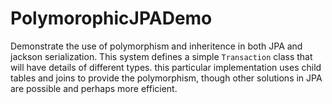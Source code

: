# PolymorophicJPADemo

Demonstrate the use of polymorphism and inheritence in both JPA and jackson serialization.  This system defines a simple `Transaction` class that will have details of different types.  this particular implementation uses child tables and joins to provide the polymorphism, though other solutions in JPA are possible and perhaps more efficient.
